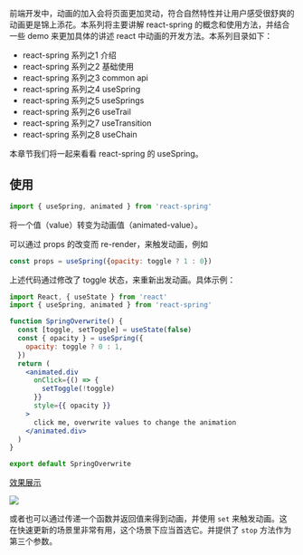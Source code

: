 前端开发中，动画的加入会将页面更加灵动，符合自然特性并让用户感受很舒爽的动画更是锦上添花。本系列将主要讲解 react-spring 的概念和使用方法，并结合一些 demo 来更加具体的讲述 react 中动画的开发方法。本系列目录如下：

- react-spring 系列之1 介绍
- react-spring 系列之2 基础使用
- react-spring 系列之3 common api
- react-spring 系列之4 useSpring
- react-spring 系列之5 useSprings
- react-spring 系列之6 useTrail
- react-spring 系列之7 useTransition
- react-spring 系列之8 useChain

本章节我们将一起来看看 react-spring 的 useSpring。

## 使用

``` jsx
import { useSpring, animated } from 'react-spring'
```

将一个值（value）转变为动画值（animated-value）。

可以通过 props 的改变而 re-render，来触发动画，例如

``` jsx
const props = useSpring({opacity: toggle ? 1 : 0})
```

上述代码通过修改了 toggle 状态，来重新出发动画。具体示例：

``` jsx
import React, { useState } from 'react'
import { useSpring, animated } from 'react-spring'

function SpringOverwrite() {
  const [toggle, setToggle] = useState(false)
  const { opacity } = useSpring({
    opacity: toggle ? 0 : 1,
  })
  return (
    <animated.div
      onClick={() => {
        setToggle(!toggle)
      }}
      style={{ opacity }}
    >
      click me, overwrite values to change the animation
    </animated.div>
  )
}

export default SpringOverwrite
```

[效果展示](https://gaohaoyang.github.io/learn-react-spring/#/useSpring)

![](https://gw.alicdn.com/tfs/TB15LYHecVl614jSZKPXXaGjpXa-374-100.gif)

或者也可以通过传递一个函数并返回值来得到动画，并使用 `set` 来触发动画。这在快速更新的场景里非常有用，这个场景下应当首选它。并提供了 `stop` 方法作为第三个参数。

